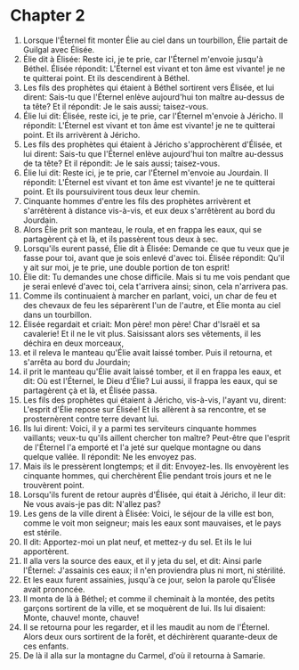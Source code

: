 # Chapter 2

1. Lorsque l'Éternel fit monter Élie au ciel dans un tourbillon, Élie partait de Guilgal avec Élisée.
2. Élie dit à Élisée: Reste ici, je te prie, car l'Éternel m'envoie jusqu'à Béthel. Élisée répondit: L'Éternel est vivant et ton âme est vivante! je ne te quitterai point. Et ils descendirent à Béthel.
3. Les fils des prophètes qui étaient à Béthel sortirent vers Élisée, et lui dirent: Sais-tu que l'Éternel enlève aujourd'hui ton maître au-dessus de ta tête? Et il répondit: Je le sais aussi; taisez-vous.
4. Élie lui dit: Élisée, reste ici, je te prie, car l'Éternel m'envoie à Jéricho. Il répondit: L'Éternel est vivant et ton âme est vivante! je ne te quitterai point. Et ils arrivèrent à Jéricho.
5. Les fils des prophètes qui étaient à Jéricho s'approchèrent d'Élisée, et lui dirent: Sais-tu que l'Éternel enlève aujourd'hui ton maître au-dessus de ta tête? Et il répondit: Je le sais aussi; taisez-vous.
6. Élie lui dit: Reste ici, je te prie, car l'Éternel m'envoie au Jourdain. Il répondit: L'Éternel est vivant et ton âme est vivante! je ne te quitterai point. Et ils poursuivirent tous deux leur chemin.
7. Cinquante hommes d'entre les fils des prophètes arrivèrent et s'arrêtèrent à distance vis-à-vis, et eux deux s'arrêtèrent au bord du Jourdain.
8. Alors Élie prit son manteau, le roula, et en frappa les eaux, qui se partagèrent çà et là, et ils passèrent tous deux à sec.
9. Lorsqu'ils eurent passé, Élie dit à Élisée: Demande ce que tu veux que je fasse pour toi, avant que je sois enlevé d'avec toi. Élisée répondit: Qu'il y ait sur moi, je te prie, une double portion de ton esprit!
10. Élie dit: Tu demandes une chose difficile. Mais si tu me vois pendant que je serai enlevé d'avec toi, cela t'arrivera ainsi; sinon, cela n'arrivera pas.
11. Comme ils continuaient à marcher en parlant, voici, un char de feu et des chevaux de feu les séparèrent l'un de l'autre, et Élie monta au ciel dans un tourbillon.
12. Élisée regardait et criait: Mon père! mon père! Char d'Israël et sa cavalerie! Et il ne le vit plus. Saisissant alors ses vêtements, il les déchira en deux morceaux,
13. et il releva le manteau qu'Élie avait laissé tomber. Puis il retourna, et s'arrêta au bord du Jourdain;
14. il prit le manteau qu'Élie avait laissé tomber, et il en frappa les eaux, et dit: Où est l'Éternel, le Dieu d'Élie? Lui aussi, il frappa les eaux, qui se partagèrent çà et là, et Élisée passa.
15. Les fils des prophètes qui étaient à Jéricho, vis-à-vis, l'ayant vu, dirent: L'esprit d'Élie repose sur Élisée! Et ils allèrent à sa rencontre, et se prosternèrent contre terre devant lui.
16. Ils lui dirent: Voici, il y a parmi tes serviteurs cinquante hommes vaillants; veux-tu qu'ils aillent chercher ton maître? Peut-être que l'esprit de l'Éternel l'a emporté et l'a jeté sur quelque montagne ou dans quelque vallée. Il répondit: Ne les envoyez pas.
17. Mais ils le pressèrent longtemps; et il dit: Envoyez-les. Ils envoyèrent les cinquante hommes, qui cherchèrent Élie pendant trois jours et ne le trouvèrent point.
18. Lorsqu'ils furent de retour auprès d'Élisée, qui était à Jéricho, il leur dit: Ne vous avais-je pas dit: N'allez pas?
19. Les gens de la ville dirent à Élisée: Voici, le séjour de la ville est bon, comme le voit mon seigneur; mais les eaux sont mauvaises, et le pays est stérile.
20. Il dit: Apportez-moi un plat neuf, et mettez-y du sel. Et ils le lui apportèrent.
21. Il alla vers la source des eaux, et il y jeta du sel, et dit: Ainsi parle l'Éternel: J'assainis ces eaux; il n'en proviendra plus ni mort, ni stérilité.
22. Et les eaux furent assainies, jusqu'à ce jour, selon la parole qu'Élisée avait prononcée.
23. Il monta de là à Béthel; et comme il cheminait à la montée, des petits garçons sortirent de la ville, et se moquèrent de lui. Ils lui disaient: Monte, chauve! monte, chauve!
24. Il se retourna pour les regarder, et il les maudit au nom de l'Éternel. Alors deux ours sortirent de la forêt, et déchirèrent quarante-deux de ces enfants.
25. De là il alla sur la montagne du Carmel, d'où il retourna à Samarie.

